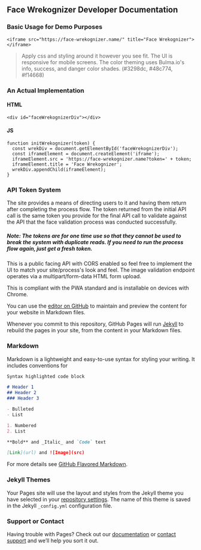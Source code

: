 ## Face Wrekognizer Developer Documentation

### Basic Usage for Demo Purposes

`<iframe src="https://face-wrekognizer.name/" title="Face Wrekognizer"></iframe>`
>Apply css and styling around it however you see fit. The UI is responsive for mobile screens.
>The color theming uses Bulma.io's info, success, and danger color shades. 
>(#3298dc, #48c774, #f14668)

### An Actual Implementation

#### HTML
`<div id="faceWrekognizerDiv"></div>`

#### JS
    function initWrekognizer(token) {
      const wrekDiv = document.getElementById('faceWrekognizerDiv');
      const iframeElement = document.createElement('iframe');
      iframeElement.src = 'https://face-wrekognizer.name?token=' + token;
      iframeElement.title = 'Face Wrekognizer';
      wrekDiv.appendChild(iframeElement);
    }

### API Token System

The site provides a means of directing users to it and having them return after completing the process flow. The token returned from the initial API call is the same token you provide for the final API call to validate against the API that the face validation process was conducted successfully.

##### Note: The tokens are for one time use so that they cannot be used to break the system with duplicate reads. If you need to run the process flow again, just get a fresh token.

This is a public facing API with CORS enabled so feel free to implement the UI to match your site/process's look and feel. The image validation endpoint operates via a multipart/form-data HTML form upload.

This is compliant with the PWA standard and is installable on devices with Chrome.

You can use the [editor on GitHub](https://github.com/devincheca/face-wrekognizer/edit/gh-pages/index.md) to maintain and preview the content for your website in Markdown files.

Whenever you commit to this repository, GitHub Pages will run [Jekyll](https://jekyllrb.com/) to rebuild the pages in your site, from the content in your Markdown files.

### Markdown

Markdown is a lightweight and easy-to-use syntax for styling your writing. It includes conventions for

```markdown
Syntax highlighted code block

# Header 1
## Header 2
### Header 3

- Bulleted
- List

1. Numbered
2. List

**Bold** and _Italic_ and `Code` text

[Link](url) and ![Image](src)
```

For more details see [GitHub Flavored Markdown](https://guides.github.com/features/mastering-markdown/).

### Jekyll Themes

Your Pages site will use the layout and styles from the Jekyll theme you have selected in your [repository settings](https://github.com/devincheca/face-wrekognizer/settings). The name of this theme is saved in the Jekyll `_config.yml` configuration file.

### Support or Contact

Having trouble with Pages? Check out our [documentation](https://docs.github.com/categories/github-pages-basics/) or [contact support](https://github.com/contact) and we’ll help you sort it out.
